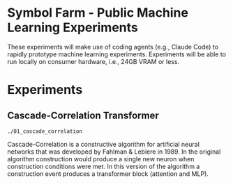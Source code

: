 # Symbol Farm - Public Machine Learning Experiments

These experiments will make use of coding agents (e.g., Claude Code) to rapidly prototype machine learning experiments.
Experiments will be able to run locally on consumer hardware, i.e., 24GB VRAM or less.

# Experiments

## Cascade-Correlation Transformer

`./01_cascade_correlation`

Cascade-Correlation is a constructive algorithm for artificial neural networks that was developed by Fahlman & Lebiere in 1989.
In the original algorithm construction would produce a single new neuron when construction conditions were met.
In this version of the algorithm a construction event produces a transformer block (attention and MLP).

